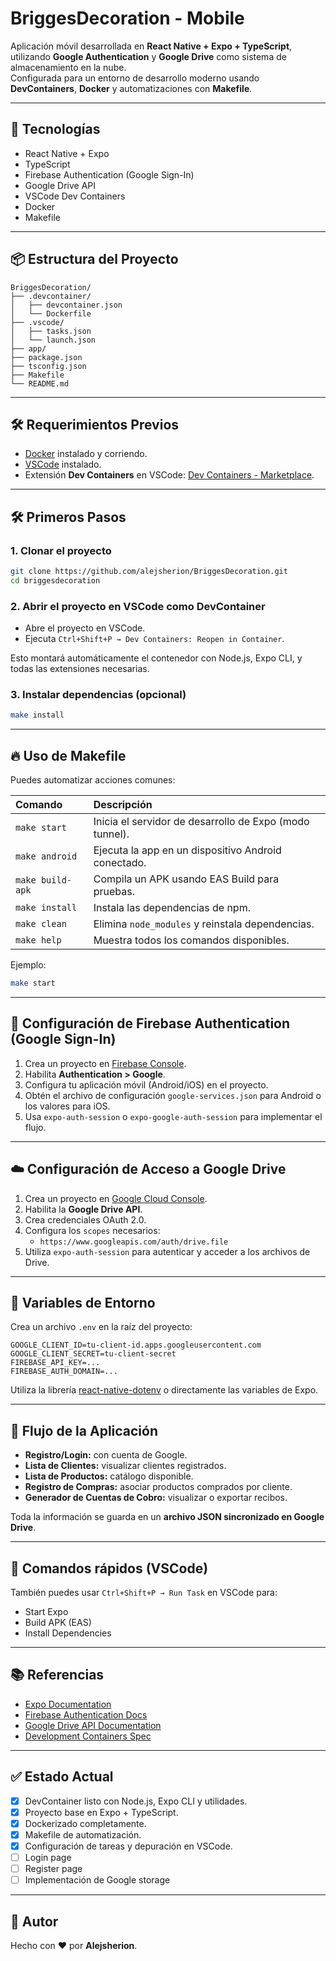 <!--- cSpell:disable --->
# BriggesDecoration - Mobile

Aplicación móvil desarrollada en **React Native + Expo + TypeScript**, utilizando **Google Authentication** y **Google Drive** como sistema de almacenamiento en la nube.  
Configurada para un entorno de desarrollo moderno usando **DevContainers**, **Docker** y automatizaciones con **Makefile**.

---

## 🚀 Tecnologías

- React Native + Expo
- TypeScript
- Firebase Authentication (Google Sign-In)
- Google Drive API
- VSCode Dev Containers
- Docker
- Makefile

---

## 📦 Estructura del Proyecto

```
BriggesDecoration/
├── .devcontainer/
│   ├── devcontainer.json
│   └── Dockerfile
├── .vscode/
│   ├── tasks.json
│   └── launch.json
├── app/
├── package.json
├── tsconfig.json
├── Makefile
└── README.md
```

---

## 🛠️ Requerimientos Previos

- [Docker](https://www.docker.com/) instalado y corriendo.
- [VSCode](https://code.visualstudio.com/) instalado.
- Extensión **Dev Containers** en VSCode: [Dev Containers - Marketplace](https://marketplace.visualstudio.com/items?itemName=ms-vscode-remote.remote-containers).

---

## 🛠️ Primeros Pasos

### 1. Clonar el proyecto

```bash
git clone https://github.com/alejsherion/BriggesDecoration.git
cd briggesdecoration
```

### 2. Abrir el proyecto en VSCode como **DevContainer**

- Abre el proyecto en VSCode.
- Ejecuta `Ctrl+Shift+P → Dev Containers: Reopen in Container`.

Esto montará automáticamente el contenedor con Node.js, Expo CLI, y todas las extensiones necesarias.

### 3. Instalar dependencias (opcional)

```bash
make install
```

---

## 🔥 Uso de Makefile

Puedes automatizar acciones comunes:

| Comando | Descripción |
|:---|:---|
| `make start` | Inicia el servidor de desarrollo de Expo (modo tunnel). |
| `make android` | Ejecuta la app en un dispositivo Android conectado. |
| `make build-apk` | Compila un APK usando EAS Build para pruebas. |
| `make install` | Instala las dependencias de npm. |
| `make clean` | Elimina `node_modules` y reinstala dependencias. |
| `make help` | Muestra todos los comandos disponibles. |

Ejemplo:

```bash
make start
```

---

## 🚧 Configuración de Firebase Authentication (Google Sign-In)

1. Crea un proyecto en [Firebase Console](https://console.firebase.google.com/).
2. Habilita **Authentication > Google**.
3. Configura tu aplicación móvil (Android/iOS) en el proyecto.
4. Obtén el archivo de configuración `google-services.json` para Android o los valores para iOS.
5. Usa `expo-auth-session` o `expo-google-auth-session` para implementar el flujo.

---

## ☁️ Configuración de Acceso a Google Drive

1. Crea un proyecto en [Google Cloud Console](https://console.cloud.google.com/).
2. Habilita la **Google Drive API**.
3. Crea credenciales OAuth 2.0.
4. Configura los `scopes` necesarios:
   - `https://www.googleapis.com/auth/drive.file`
5. Utiliza `expo-auth-session` para autenticar y acceder a los archivos de Drive.

---

## 📄 Variables de Entorno

Crea un archivo `.env` en la raíz del proyecto:

```dotenv
GOOGLE_CLIENT_ID=tu-client-id.apps.googleusercontent.com
GOOGLE_CLIENT_SECRET=tu-client-secret
FIREBASE_API_KEY=...
FIREBASE_AUTH_DOMAIN=...
```

Utiliza la librería [react-native-dotenv](https://www.npmjs.com/package/react-native-dotenv) o directamente las variables de Expo.

---

## 📱 Flujo de la Aplicación

- **Registro/Login:** con cuenta de Google.
- **Lista de Clientes:** visualizar clientes registrados.
- **Lista de Productos:** catálogo disponible.
- **Registro de Compras:** asociar productos comprados por cliente.
- **Generador de Cuentas de Cobro:** visualizar o exportar recibos.

Toda la información se guarda en un **archivo JSON sincronizado en Google Drive**.

---

## 📃 Comandos rápidos (VSCode)

También puedes usar `Ctrl+Shift+P → Run Task` en VSCode para:

- Start Expo
- Build APK (EAS)
- Install Dependencies

---

## 📚 Referencias

- [Expo Documentation](https://docs.expo.dev/)
- [Firebase Authentication Docs](https://firebase.google.com/docs/auth)
- [Google Drive API Documentation](https://developers.google.com/drive)
- [Development Containers Spec](https://containers.dev/)

---

## ✅ Estado Actual

- [x] DevContainer listo con Node.js, Expo CLI y utilidades.
- [x] Proyecto base en Expo + TypeScript.
- [x] Dockerizado completamente.
- [x] Makefile de automatización.
- [x] Configuración de tareas y depuración en VSCode.
- [ ] Login page
- [ ] Register page
- [ ] Implementación de Google storage 

---

## 🚀 Autor

Hecho con ❤️ por **Alejsherion**.